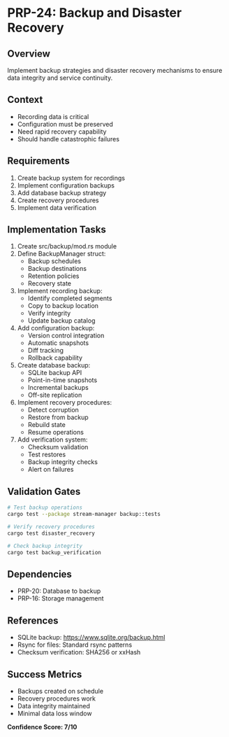 # PRP-24: Backup and Disaster Recovery

## Overview
Implement backup strategies and disaster recovery mechanisms to ensure data integrity and service continuity.

## Context
- Recording data is critical
- Configuration must be preserved
- Need rapid recovery capability
- Should handle catastrophic failures

## Requirements
1. Create backup system for recordings
2. Implement configuration backups
3. Add database backup strategy
4. Create recovery procedures
5. Implement data verification

## Implementation Tasks
1. Create src/backup/mod.rs module
2. Define BackupManager struct:
   - Backup schedules
   - Backup destinations
   - Retention policies
   - Recovery state
3. Implement recording backup:
   - Identify completed segments
   - Copy to backup location
   - Verify integrity
   - Update backup catalog
4. Add configuration backup:
   - Version control integration
   - Automatic snapshots
   - Diff tracking
   - Rollback capability
5. Create database backup:
   - SQLite backup API
   - Point-in-time snapshots
   - Incremental backups
   - Off-site replication
6. Implement recovery procedures:
   - Detect corruption
   - Restore from backup
   - Rebuild state
   - Resume operations
7. Add verification system:
   - Checksum validation
   - Test restores
   - Backup integrity checks
   - Alert on failures

## Validation Gates
```bash
# Test backup operations
cargo test --package stream-manager backup::tests

# Verify recovery procedures
cargo test disaster_recovery

# Check backup integrity
cargo test backup_verification
```

## Dependencies
- PRP-20: Database to backup
- PRP-16: Storage management

## References
- SQLite backup: https://www.sqlite.org/backup.html
- Rsync for files: Standard rsync patterns
- Checksum verification: SHA256 or xxHash

## Success Metrics
- Backups created on schedule
- Recovery procedures work
- Data integrity maintained
- Minimal data loss window

**Confidence Score: 7/10**